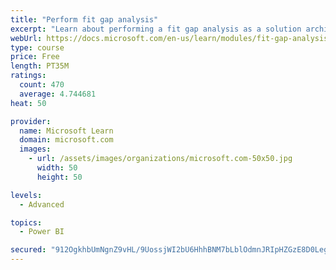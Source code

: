 ```yaml
---
title: "Perform fit gap analysis"
excerpt: "Learn about performing a fit gap analysis as a solution architect for Dynamics 365 and Microsoft Power Platform."
webUrl: https://docs.microsoft.com/en-us/learn/modules/fit-gap-analysis/
type: course
price: Free
length: PT35M
ratings:
  count: 470
  average: 4.744681
heat: 50

provider:
  name: Microsoft Learn
  domain: microsoft.com
  images:
    - url: /assets/images/organizations/microsoft.com-50x50.jpg
      width: 50
      height: 50

levels:
  - Advanced

topics:
  - Power BI

secured: "912OgkhbUmNgnZ9vHL/9UossjWI2bU6HhhBNM7bLblOdmnJRIpHZGzE8D0LegMXtiZM2Nv5eSfPyQZsAHzWtCQ2c5HvyKlQJyGOiy84mYLGUjokN2zwH0+BgAIGQ3EjnBmAec6TGNiZ+sVKkjgCd62wrWwLtHscI5VMDghv6npD+azYrFSp9z5boInPk8x1+snN5V3YVdOXkXb0qaJqzLqSTwHOHpmXlXzlMdprbxP7j+nCb3lJIXgJ/v0MDh124ZRpjn7QMiqtsMa/Ig9qfeuY2lB9IMYizv89VlOSkpungEoxLTlc9uUvF0ZIRP8Xv67kSIM1/HFtnKJkc/oSDNHmnyapofvU3FTQ+U7s0C/385Q+sz6rEky/oZnMjF3/qy34XWIuKnym1bz9FffKHFCwlMDVsB5Kf2SD9D8vPktI=;dgTErlg8bvLVnuxL2Jw8qw=="
---
```


